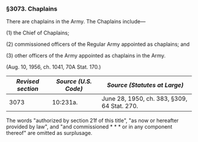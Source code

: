 ### §3073. Chaplains ###

There are chaplains in the Army. The Chaplains include—

(1) the Chief of Chaplains;

(2) commissioned officers of the Regular Army appointed as chaplains; and

(3) other officers of the Army appointed as chaplains in the Army.

(Aug. 10, 1956, ch. 1041, 70A Stat. 170.)

|*Revised section*|*Source (U.S. Code)*|       *Source (Statutes at Large)*        |
|-----------------|--------------------|-------------------------------------------|
|      3073       |      10:231a.      |June 28, 1950, ch. 383, §309, 64 Stat. 270.|

The words "authorized by section 21f of this title", "as now or hereafter provided by law", and "and commissioned \* \* \* or in any component thereof" are omitted as surplusage.